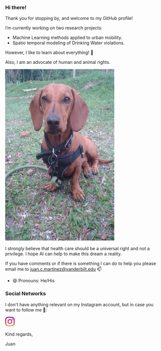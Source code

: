 ### Hi there!

Thank you for stopping by, and welcome to my GitHub profile!

I’m currently working on two research projects:
  - Machine Learning methods applied to urban mobility.
  - Spatio temporal modeling of Drinking Water violations.
  
However, I like to learn about everything! 🌱

Also, I am an advocate of human and animal rights.

<img height="550" width = 350 src="https://github.com/jcmartinmu/jcmartinmu/blob/main/icon/Nalita.jpg"></a>&nbsp;&nbsp;

I strongly believe that health care should be a universal right and not a privilege. I hope AI can help to make this dream a reality.

If you have comments or if there is something I can do to help you please email me to juan.c.martinez@vanderbilt.edu  📫
 - 😄 Pronouns: He/His
 
### Social Networks

I don't have anything relevant on my Instagram account, but in case you want to follow me 🔭:

<a href="https://instagram.com/juan_mart_m"><img height="30" src="https://github.com/jcmartinmu/jcmartinmu/blob/main/icon/instagram.png?raw=true"></a>&nbsp;&nbsp;

Kind regards,

Juan
